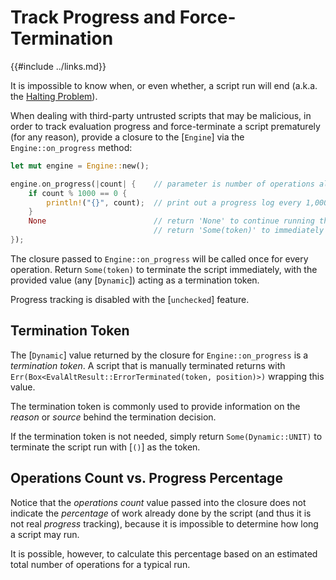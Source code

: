Track Progress and Force-Termination
===================================

{{#include ../links.md}}

It is impossible to know when, or even whether, a script run will end
(a.k.a. the [Halting Problem](http://en.wikipedia.org/wiki/Halting_problem)).

When dealing with third-party untrusted scripts that may be malicious, in order to track evaluation
progress and force-terminate a script prematurely (for any reason), provide a closure to the
[`Engine`] via the `Engine::on_progress` method:

```rust no_run
let mut engine = Engine::new();

engine.on_progress(|count| {    // parameter is number of operations already performed
    if count % 1000 == 0 {
        println!("{}", count);  // print out a progress log every 1,000 operations
    }
    None                        // return 'None' to continue running the script
                                // return 'Some(token)' to immediately terminate the script
});
```

The closure passed to `Engine::on_progress` will be called once for every operation.
Return `Some(token)` to terminate the script immediately, with the provided value
(any [`Dynamic`]) acting as a termination token.

Progress tracking is disabled with the [`unchecked`] feature.


Termination Token
-----------------

The [`Dynamic`] value returned by the closure for `Engine::on_progress` is a _termination token_.
A script that is manually terminated returns with `Err(Box<EvalAltResult::ErrorTerminated(token, position)>)`
wrapping this value.

The termination token is commonly used to provide information on the _reason_ or _source_
behind the termination decision.

If the termination token is not needed, simply return `Some(Dynamic::UNIT)` to terminate the script
run with [`()`] as the token.


Operations Count vs. Progress Percentage
---------------------------------------

Notice that the _operations count_ value passed into the closure does not indicate the _percentage_
of work already done by the script (and thus it is not real _progress_ tracking), because it is
impossible to determine how long a script may run.

It is possible, however, to calculate this percentage based on an estimated total number of
operations for a typical run.
